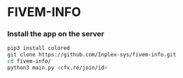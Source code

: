 # FIVEM-INFO

### Install the app on the server
```sh
pip3 install colored
git clone https://github.com/Inplex-sys/fivem-info.git
cd fivem-info/
python3 main.py <cfx.re/join/id>
```
